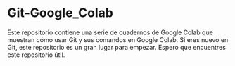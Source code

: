 # Git-Google_Colab
Este repositorio contiene una serie de cuadernos de Google Colab que muestran cómo usar Git y sus comandos en Google Colab.  Si eres nuevo en Git, este repositorio es un gran lugar para empezar. Espero que encuentres este repositorio útil.
